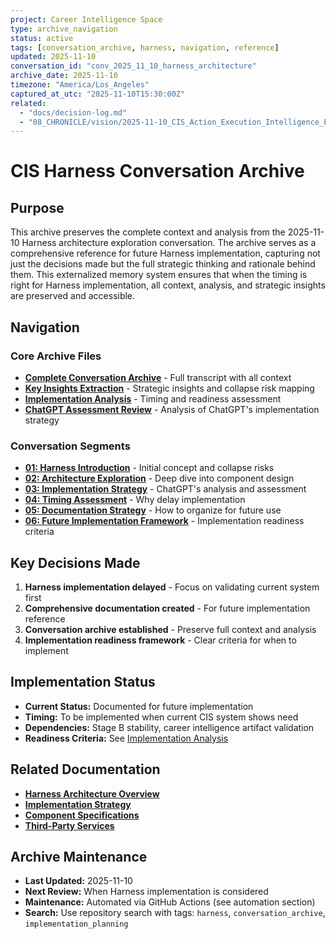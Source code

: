 ```yaml
---
project: Career Intelligence Space
type: archive_navigation
status: active
tags: [conversation_archive, harness, navigation, reference]
updated: 2025-11-10
conversation_id: "conv_2025_11_10_harness_architecture"
archive_date: 2025-11-10
timezone: "America/Los_Angeles"
captured_at_utc: "2025-11-10T15:30:00Z"
related:
  - "docs/decision-log.md"
  - "08_CHRONICLE/vision/2025-11-10_CIS_Action_Execution_Intelligence_Ecosystem_Capsule.md"
---
```


# CIS Harness Conversation Archive

## Purpose
This archive preserves the complete context and analysis from the 2025-11-10 Harness architecture exploration conversation. The archive serves as a comprehensive reference for future Harness implementation, capturing not just the decisions made but the full strategic thinking and rationale behind them. This externalized memory system ensures that when the timing is right for Harness implementation, all context, analysis, and strategic insights are preserved and accessible.

## Navigation

### Core Archive Files
- **[Complete Conversation Archive](2025-11-10_full_conversation_archive.md)** - Full transcript with all context
- **[Key Insights Extraction](2025-11-10_key_insights_extraction.md)** - Strategic insights and collapse risk mapping
- **[Implementation Analysis](2025-11-10_implementation_analysis.md)** - Timing and readiness assessment
- **[ChatGPT Assessment Review](2025-11-10_chatgpt_assessment_review.md)** - Analysis of ChatGPT's implementation strategy

### Conversation Segments
- **[01: Harness Introduction](segments/01_harness_introduction.md)** - Initial concept and collapse risks
- **[02: Architecture Exploration](segments/02_architecture_exploration.md)** - Deep dive into component design
- **[03: Implementation Strategy](segments/03_implementation_strategy.md)** - ChatGPT's analysis and assessment
- **[04: Timing Assessment](segments/04_timing_assessment.md)** - Why delay implementation
- **[05: Documentation Strategy](segments/05_documentation_strategy.md)** - How to organize for future use
- **[06: Future Implementation Framework](segments/06_future_implementation_framework.md)** - Implementation readiness criteria

## Key Decisions Made
1. **Harness implementation delayed** - Focus on validating current system first
2. **Comprehensive documentation created** - For future implementation reference
3. **Conversation archive established** - Preserve full context and analysis
4. **Implementation readiness framework** - Clear criteria for when to implement

## Implementation Status
- **Current Status:** Documented for future implementation
- **Timing:** To be implemented when current CIS system shows need
- **Dependencies:** Stage B stability, career intelligence artifact validation
- **Readiness Criteria:** See [Implementation Analysis](2025-11-10_implementation_analysis.md)

## Related Documentation
- **[Harness Architecture Overview](../../../docs/architecture/harness/README.md)**
- **[Implementation Strategy](../../../docs/runbooks/harness/IMPLEMENTATION_STRATEGY.md)**
- **[Component Specifications](../../../docs/specs/harness/COMPONENT_SPECIFICATIONS.md)**
- **[Third-Party Services](../../../docs/external/harness/VECTOR_DATABASES.md)**

## Archive Maintenance
- **Last Updated:** 2025-11-10
- **Next Review:** When Harness implementation is considered
- **Maintenance:** Automated via GitHub Actions (see automation section)
- **Search:** Use repository search with tags: `harness`, `conversation_archive`, `implementation_planning`
